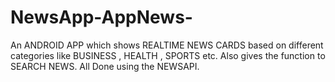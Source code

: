 # NewsApp-AppNews-
An ANDROID APP which shows REALTIME NEWS CARDS based on different categories like BUSINESS , HEALTH , SPORTS etc. Also gives the function to SEARCH NEWS. All Done using the NEWSAPI.
